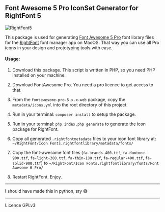 ## Font Awesome 5 Pro IconSet Generator for RightFont 5

![RightFont5](https://ikkez.de/linked/fontawesome-gen.png)


This package is used for generating [Font Awesome 5 Pro](https://github.com/FortAwesome/Font-Awesome-Pro) font library files for the [RightFont](https://rightfontapp.com/) font manager app on MacOS.
That way you can use all Pro icons in your design and prototyping tools with ease.

#### Usage:

1.  Download this package. This script is written in PHP, so you need PHP installed on your machine.

2.  Download FontAwesome Pro. You need a pro licence to get access to that.

3.  From the  `fontawesome-pro-5.x.x-web` package, copy the `metadata/icons.yml` into the root directory of this project.

4.  Run in your terminal: `composer install` to setup the package.

5.  Run in your terminal: `php index.php generate` to generate the icon package for RightFont.

6.  Copy all generated `.rightfontmetadata` files to your icon font library at: `~/RightFont/Icon Fonts.rightfontlibrary/metadata/fonts/`

7.  Copy the font-awesome font files (`fa-brands-400.ttf`, `fa-duotone-900.ttf`, `fa-light-300.ttf`, `fa-thin-100.ttf`, `fa-regular-400.ttf`, `fa-solid-900.ttf`) to `~/RightFont/Icon Fonts.rightfontlibrary/fonts/Font Awesome 6 Pro/`

8.  Restart RightFont. Enjoy.

---

I should have made this in python, sry 😅

---

Licence GPLv3
